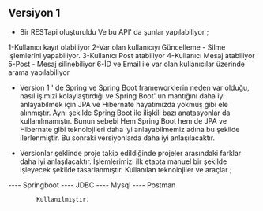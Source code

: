Versiyon 1 
--------------------------------------------------------------------------------
- Bir RESTapi oluşturuldu Ve bu API' da şunlar yapılabiliyor ;

1-Kullanıcı kayıt olabiliyor
2-Var olan kullanıcıyı Güncelleme - Silme işlemlerini yapabiliyor.
3-Kullanıcı Post atabiliyor
4-Kullanıcı Mesaj atabiliyor
5-Post - Mesaj silinebiliyor
6-İD ve Email ile var olan kullanıcılar üzerinde arama yapılabiliyor


- Version 1 ' de Spring ve Spring Boot frameworklerin neden var olduğu, nasıl işimizi kolaylaştırdığı ve Spring Boot' un mantığını daha iyi anlayabilmek için JPA ve Hibernate hayatımızda yokmuş gibi ele alınmıştır. Aynı şekilde Spring Boot ile ilişkili bazı anatasyonlar da kullanılmamıştır. Bunun sebebi Hem Spring Boot hem de JPA ve Hibernate gibi teknolojileri daha iyi anlayabilmemiz adına bu şekilde ilerlenmiştir.   Bu sonraki versiyonlarda daha iyi anlaşılacaktır.  
  

- Versionlar şeklinde proje takip edildiğinde projeler arasındaki farklar daha iyi anlaşılacaktır. İşlemlerimizi ilk etapta manuel bir şekilde işleyecek
  şekilde tasarlanmıştır. Kullanılan teknolojiler ve araçlar ;

---- Springboot
---- JDBC
---- Mysql
---- Postman      
          
            Kullanılmıştır.
